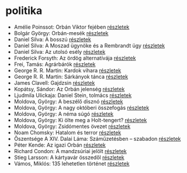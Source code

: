 # politika

- Amélie Poinssot: Orbán Viktor fejében [részletek](_details/%7Bopf.creator%7D.md#id_1644)
- Bolgár György: Orbán-mesék [részletek](_details/%7Bopf.creator%7D.md#id_1647)
- Daniel Silva: A bosszú [részletek](_details/%7Bopf.creator%7D.md#id_808)
- Daniel Silva: A Moszad ügynöke és a Rembrandt ügy [részletek](_details/%7Bopf.creator%7D.md#id_812)
- Daniel Silva: Az utolsó esély [részletek](_details/%7Bopf.creator%7D.md#id_818)
- Frederick Forsyth: Az ördög alternatívája [részletek](_details/%7Bopf.creator%7D.md#id_43)
- Frei, Tamás: Agrárbárók [részletek](_details/%7Bopf.creator%7D.md#id_1465)
- George R. R. Martin: Kardok vihara [részletek](_details/%7Bopf.creator%7D.md#id_424)
- George R. R. Martin: Sárkányok tánca [részletek](_details/%7Bopf.creator%7D.md#id_898)
- James Clavell: Gajdzsin [részletek](_details/%7Bopf.creator%7D.md#id_1028)
- Kopátsy, Sándor: Az Orbán jelenség [részletek](_details/%7Bopf.creator%7D.md#id_1645)
- Ljudmila Ulickaja: Daniel Stein, tolmács [részletek](_details/%7Bopf.creator%7D.md#id_1285)
- Moldova, György: A beszélő disznó [részletek](_details/%7Bopf.creator%7D.md#id_1382)
- Moldova, György: A nagy októberi összefogás [részletek](_details/%7Bopf.creator%7D.md#id_1362)
- Moldova, György: A néma súgó [részletek](_details/%7Bopf.creator%7D.md#id_1384)
- Moldova, György: Ki ölte meg a Holt-tengert? [részletek](_details/%7Bopf.creator%7D.md#id_1373)
- Moldova, György: Zsidómentes övezet [részletek](_details/%7Bopf.creator%7D.md#id_1394)
- Noam Chomsky: Hatalom és terror [részletek](_details/%7Bopf.creator%7D.md#id_343)
- Őszentsége A XIV. Dalai Láma: Száműzetésben – szabadon [részletek](_details/%7Bopf.creator%7D.md#id_610)
- Péter Kende: Az igazi Orbán [részletek](_details/%7Bopf.creator%7D.md#id_1646)
- Richard Condon: A mandzsúriai jelölt [részletek](_details/%7Bopf.creator%7D.md#id_598)
- Stieg Larsson: A kártyavár összedől [részletek](_details/%7Bopf.creator%7D.md#id_27)
- Vámos, Miklós: 135 lehetetlen történet [részletek](_details/%7Bopf.creator%7D.md#id_601)